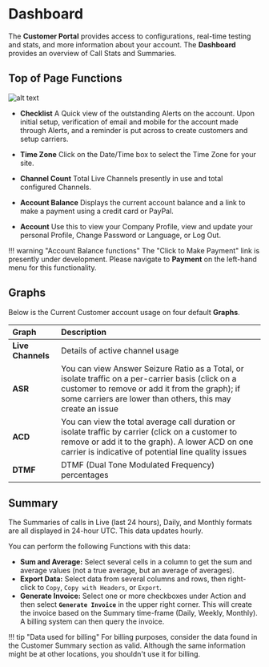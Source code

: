 # Dashboard

The **Customer Portal** provides access to configurations, real-time testing and stats, and more information about your account. The **Dashboard** provides an overview of Call Stats and Summaries.

## Top of Page Functions

![alt text][cp-dash]

+ **Checklist** A Quick view of the outstanding Alerts on the account. Upon initial setup, verification of email and mobile for the account made through Alerts, and a reminder is put across to create customers and setup carriers.

+ **Time Zone** Click on the Date/Time box to select the Time Zone for your site.

+ **Channel Count** Total Live Channels presently in use and total configured Channels.

+ **Account Balance** Displays the current account balance and a link to make a payment using a credit card or PayPal.

+ **Account** Use this to view your Company Profile, view and update your personal Profile, Change Password or Language, or Log Out.

!!! warning "Account Balance functions"
    The "Click to Make Payment" link is presently under development. Please navigate to **Payment** on the left-hand menu for this functionality.

## Graphs

Below is the Current Customer account usage on four default **Graphs**.

|Graph|Description |
|:------------|:-------------------------------------------------|
|**Live Channels** |Details of active channel usage|
|**ASR** |You can view Answer Seizure Ratio as a Total, or isolate traffic on a per-carrier basis (click on a customer to remove or add it from the graph); if some carriers are lower than others, this may create an issue|
|**ACD**|You can view the total average call duration or isolate traffic by carrier (click on a customer to remove or add it to the graph). A lower ACD on one carrier is indicative of potential line quality issues|
|**DTMF** |DTMF (Dual Tone Modulated Frequency) percentages|

## Summary

The Summaries of calls in Live (last 24 hours), Daily, and Monthly formats are all displayed in 24-hour UTC. This data updates hourly.

You can perform the following Functions with this data:

+ **Sum and Average:** Select several cells in a column to get the sum and average values (not a true average, but an average of averages).
+ **Export Data:** Select data from several columns and rows, then right-click to `Copy`, `Copy with Headers`, or `Export`.
+ **Generate Invoice:** Select one or more checkboxes under Action and then select **`Generate Invoice`** in the upper right corner. This will create the invoice based on the Summary time-frame (Daily, Weekly, Monthly). A billing system can then query the invoice.

!!! tip "Data used for billing"
     For billing purposes, consider the data found in the Customer Summary section as valid. Although the same information might be at other locations, you shouldn't use it for billing.

[cp-dash]: /customer-portal/img/cp-dash.png "Top of Page"
